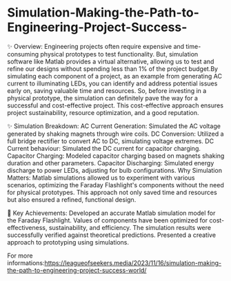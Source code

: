# Simulation-Making-the-Path-to-Engineering-Project-Success-
✨ Overview: Engineering projects often require expensive and time-consuming physical prototypes to test functionality. But, simulation software like Matlab provides a virtual alternative, allowing us to test and refine our designs without spending less than 1% of the project budget.By simulating each component of a project, as an example from generating AC current to illuminating LEDs, you can identify and address potential issues early on, saving valuable time and resources. So, before investing in a physical prototype, the simulation can definitely pave the way for a successful and cost-effective project. This cost-effective approach ensures project sustainability, resource optimization, and a good reputation.

✨ Simulation Breakdown:
AC Current Generation: Simulated the AC voltage generated by shaking magnets through wire coils.
DC Conversion: Utilized a full bridge rectifier to convert AC to DC, simulating voltage extremes.
DC Current behaviour: Simulated the DC current for capacitor charging.
Capacitor Charging: Modeled capacitor charging based on magnets shaking duration and other parameters.
Capacitor Discharging: Simulated energy discharge to power LEDs, adjusting for bulb configurations.
Why Simulation Matters:
Matlab simulations allowed us to experiment with various scenarios, optimizing the Faraday Flashlight's components without the need for physical prototypes. This approach not only saved time and resources but also ensured a refined, functional design.

🌟 Key Achievements:
Developed an accurate Matlab simulation model for the Faraday Flashlight.
Values of components have been optimized for cost-effectiveness, sustainability, and efficiency.
The simulation results were successfully verified against theoretical predictions.
Presented a creative approach to prototyping using simulations.

For more informations:https://leagueofseekers.media/2023/11/16/simulation-making-the-path-to-engineering-project-success-world/


